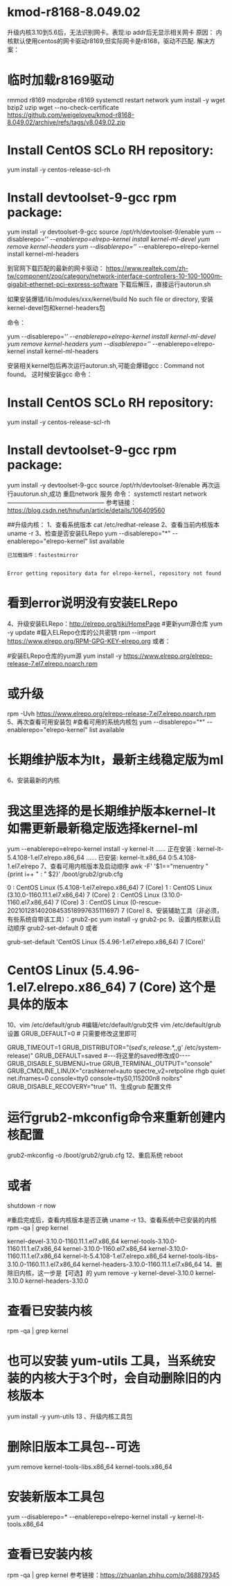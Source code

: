 # kmod-r8168-8.049.02
升级内核3.10到5.6后，无法识别网卡。表现:ip addr后无显示相关网卡
原因： 内核默认使用centos的网卡驱动r8169,但实际网卡是r8168，驱动不匹配.
解决方案：

# 临时加载r8169驱动
rmmod r8169
modprobe r8169
systemctl restart network
yum install -y wget bzip2 uzip
wget --no-check-certificate https://github.com/weigeloveu/kmod-r8168-8.049.02/archive/refs/tags/v8.049.02.zip
# Install CentOS SCLo RH repository:
yum install -y centos-release-scl-rh
# Install devtoolset-9-gcc rpm package:
yum install -y devtoolset-9-gcc
source /opt/rh/devtoolset-9/enable
yum --disablerepo=’*’ --enablerepo=elrepo-kernel install kernel-ml-devel
yum remove kernel-headers 
yum --disablerepo=’*’ --enablerepo=elrepo-kernel install kernel-ml-headers

到官网下载匹配的最新的网卡驱动： https://www.realtek.com/zh-tw/component/zoo/category/network-interface-controllers-10-100-1000m-gigabit-ethernet-pci-express-software
下载后解压，直接运行autorun.sh

如果安装爆错/lib/modules/xxx/kernel/build No such file or directory, 安装kernel-devel包和kernel-headers包

命令：

yum --disablerepo=’*’ --enablerepo=elrepo-kernel install kernel-ml-devel
yum remove kernel-headers 
yum --disablerepo=’*’ --enablerepo=elrepo-kernel install kernel-ml-headers
 
安装相关kernel包后再次运行autorun.sh,可能会爆错gcc : Command not found。 这时候安装gcc
命令： 
# Install CentOS SCLo RH repository:
yum install -y centos-release-scl-rh
# Install devtoolset-9-gcc rpm package:
yum install -y devtoolset-9-gcc
source /opt/rh/devtoolset-9/enable
再次运行auutorun.sh,成功
重启network 服务
命令： systemctl restart network
————————————————
参考链接：https://blog.csdn.net/hnufun/article/details/106409560


##升级内核：
1、查看系统版本
cat /etc/redhat-release
2、查看当前内核版本
uname -r
3、检查是否安装ELRepo
yum  --disablerepo="*"  --enablerepo="elrepo-kernel"  list  available

    已加载插件：fastestmirror


    Error getting repository data for elrepo-kernel, repository not found

# 看到error说明没有安装ELRepo
4、升级安装ELRepo：http://elrepo.org/tiki/HomePage
#更新yum源仓库
yum -y update
#载入ELRepo仓库的公共密钥
rpm --import https://www.elrepo.org/RPM-GPG-KEY-elrepo.org
或者：

#安装ELRepo仓库的yum源
yum install -y https://www.elrepo.org/elrepo-release-7.el7.elrepo.noarch.rpm

# 或升级
rpm -Uvh https://www.elrepo.org/elrepo-release-7.el7.elrepo.noarch.rpm
5、再次查看可用安装包
#查看可用的系统内核包
yum  --disablerepo="*"  --enablerepo="elrepo-kernel"  list  available

# 长期维护版本为lt，最新主线稳定版为ml
6、安装最新的内核
# 我这里选择的是长期维护版本kernel-lt  如需更新最新稳定版选择kernel-ml
yum  --enablerepo=elrepo-kernel  install  -y  kernel-lt
......
正在安装    : kernel-lt-5.4.108-1.el7.elrepo.x86_64
......
已安装:
  kernel-lt.x86_64 0:5.4.108-1.el7.elrepo
7、查看可用内核版本及启动顺序
awk -F\' '$1=="menuentry " {print i++ " : " $2}' /boot/grub2/grub.cfg

0 : CentOS Linux (5.4.108-1.el7.elrepo.x86_64) 7 (Core)
1 : CentOS Linux (3.10.0-1160.11.1.el7.x86_64) 7 (Core)
2 : CentOS Linux (3.10.0-1160.el7.x86_64) 7 (Core)
3 : CentOS Linux (0-rescue-20210128140208453518997635111697) 7 (Core)
8、安装辅助工具（非必须，有些系统自带该工具）：grub2-pc
yum install -y grub2-pc
9、设置内核默认启动顺序
grub2-set-default 0
或者

grub-set-default 'CentOS Linux (5.4.96-1.el7.elrepo.x86_64) 7 (Core)'
# CentOS Linux (5.4.96-1.el7.elrepo.x86_64) 7 (Core)  这个是具体的版本
10、vim /etc/default/grub
#编辑/etc/default/grub文件
vim /etc/default/grub 
设置   GRUB_DEFAULT=0   # 只需要修改这里即可

GRUB_TIMEOUT=1
GRUB_DISTRIBUTOR="$(sed 's, release .*$,,g' /etc/system-release)"
GRUB_DEFAULT=saved  #---将这里的saved修改成0----
GRUB_DISABLE_SUBMENU=true
GRUB_TERMINAL_OUTPUT="console"
GRUB_CMDLINE_LINUX="crashkernel=auto spectre_v2=retpoline rhgb quiet net.ifnames=0 console=tty0 console=ttyS0,115200n8 noibrs"
GRUB_DISABLE_RECOVERY="true"
11、生成grub 配置文件
# 运行grub2-mkconfig命令来重新创建内核配置
grub2-mkconfig -o /boot/grub2/grub.cfg
12、重启系统
reboot
# 或者
shutdown -r now

#重启完成后，查看内核版本是否正确
uname -r
13、查看系统中已安装的内核
rpm -qa | grep kernel

kernel-devel-3.10.0-1160.11.1.el7.x86_64
kernel-tools-3.10.0-1160.11.1.el7.x86_64
kernel-3.10.0-1160.el7.x86_64
kernel-3.10.0-1160.11.1.el7.x86_64
kernel-lt-5.4.108-1.el7.elrepo.x86_64
kernel-tools-libs-3.10.0-1160.11.1.el7.x86_64
kernel-headers-3.10.0-1160.11.1.el7.x86_64
14、删除旧内核，这一步是【可选】的
yum remove -y  kernel-devel-3.10.0   kernel-3.10.0  kernel-headers-3.10.0 

# 查看已安装内核
rpm -qa | grep kernel

# 也可以安装 yum-utils 工具，当系统安装的内核大于3个时，会自动删除旧的内核版本
yum install -y  yum-utils
13 、升级内核工具包
# 删除旧版本工具包--可选
yum remove kernel-tools-libs.x86_64 kernel-tools.x86_64
# 安装新版本工具包
yum --disablerepo=\* --enablerepo=elrepo-kernel install -y kernel-lt-tools.x86_64

# 查看已安装内核
rpm -qa | grep kernel
参考链接：https://zhuanlan.zhihu.com/p/368879345
